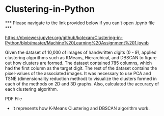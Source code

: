 # Clustering-in-Python

*** Please navigate to the link provided below if you can't open .ipynb file ***

https://nbviewer.jupyter.org/github/kotexan/Clustering-in-Python/blob/master/Machine%20Learning%20Assignment%201.ipynb

Given the dataset of 10,000 of images of handwritten digits (0 - 9), applied clustering algorithms such as KMeans, Hierarchical, and DBSCAN to figure out how clusters are formed. The dataset contained 785 columns, which had the first column as the target digit. The rest of the dataset contains the pixel-values of the associated images. It was necessary to use PCA and TSNE (dimensionality reduction method) to visualize the clusters formed in each of the methods on 2D and 3D graphs. Also, calculated the accuracy of each clustering algorithm. 

PDF File
- It represents how K-Means Clustering and DBSCAN algorithm work. 
